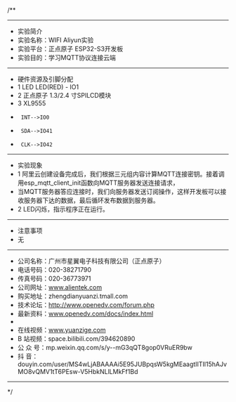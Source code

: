 /**
 ***************************************************************************************************
 * 实验简介
 * 实验名称：WIFI Aliyun实验
 * 实验平台：正点原子 ESP32-S3开发板
 * 实验目的：学习MQTT协议连接云端

 ***************************************************************************************************
 * 硬件资源及引脚分配
 * 1 LED
     LED(RED) - IO1
 * 2 正点原子 1.3/2.4 寸SPILCD模块
 * 3 XL9555
 *      INT-->IO0
 *      SDA-->IO41
 *      CLK-->IO42

 ***************************************************************************************************
 * 实验现象
 * 1 阿里云创建设备完成后，我们根据三元组内容计算MQTT连接密钥。接着调用esp_mqtt_client_init函数向MQTT服务器发送连接请求，
 *   当MQTT服务器答应连接时，我们向服务器发送订阅操作，这样开发板可以接收服务器下达的数据，最后循环发布数据到服务器。
 * 2 LED闪烁，指示程序正在运行。

 ***************************************************************************************************
 * 注意事项
 * 无
 
 ***********************************************************************************************************
 * 公司名称：广州市星翼电子科技有限公司（正点原子）
 * 电话号码：020-38271790
 * 传真号码：020-36773971
 * 公司网址：www.alientek.com
 * 购买地址：zhengdianyuanzi.tmall.com
 * 技术论坛：http://www.openedv.com/forum.php
 * 最新资料：www.openedv.com/docs/index.html
 *
 * 在线视频：www.yuanzige.com
 * B 站视频：space.bilibili.com/394620890
 * 公 众 号：mp.weixin.qq.com/s/y--mG3qQT8gop0VRuER9bw
 * 抖    音：douyin.com/user/MS4wLjABAAAAi5E95JUBpqsW5kgMEaagtIITIl15hAJvMO8vQMV1tT6PEsw-V5HbkNLlLMkFf1Bd
 ***********************************************************************************************************
 */